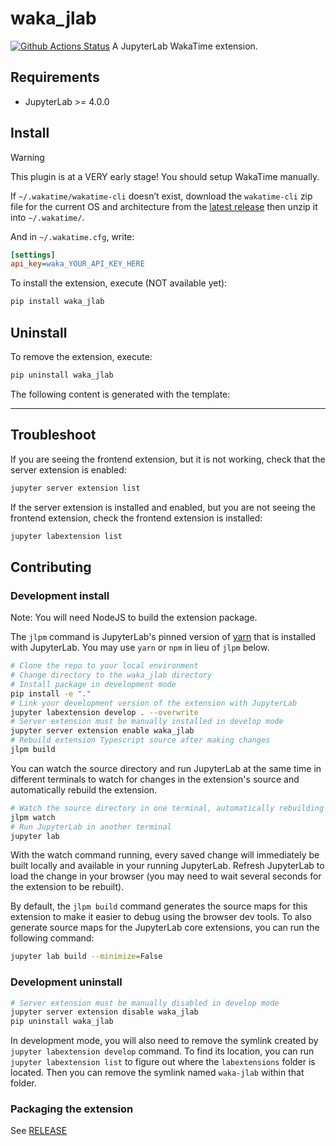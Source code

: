 # waka_jlab

[![Github Actions Status](https://github.com/AllanChain/waka-jlab/workflows/Build/badge.svg)](https://github.com/AllanChain/waka-jlab/actions/workflows/build.yml)
A JupyterLab WakaTime extension.

## Requirements

- JupyterLab >= 4.0.0

## Install

> [!Warning]
>
> This plugin is at a VERY early stage! You should setup WakaTime manually.

If `~/.wakatime/wakatime-cli` doesn’t exist, download the `wakatime-cli` zip file for the current OS and architecture from the [latest release](https://github.com/wakatime/wakatime-cli/releases) then unzip it into `~/.wakatime/`.

And in `~/.wakatime.cfg`, write:

```ini
[settings]
api_key=waka_YOUR_API_KEY_HERE
```

To install the extension, execute (NOT available yet):

```bash
pip install waka_jlab
```

## Uninstall

To remove the extension, execute:

```bash
pip uninstall waka_jlab
```

The following content is generated with the template:

---

## Troubleshoot

If you are seeing the frontend extension, but it is not working, check
that the server extension is enabled:

```bash
jupyter server extension list
```

If the server extension is installed and enabled, but you are not seeing
the frontend extension, check the frontend extension is installed:

```bash
jupyter labextension list
```

## Contributing

### Development install

Note: You will need NodeJS to build the extension package.

The `jlpm` command is JupyterLab's pinned version of
[yarn](https://yarnpkg.com/) that is installed with JupyterLab. You may use
`yarn` or `npm` in lieu of `jlpm` below.

```bash
# Clone the repo to your local environment
# Change directory to the waka_jlab directory
# Install package in development mode
pip install -e "."
# Link your development version of the extension with JupyterLab
jupyter labextension develop . --overwrite
# Server extension must be manually installed in develop mode
jupyter server extension enable waka_jlab
# Rebuild extension Typescript source after making changes
jlpm build
```

You can watch the source directory and run JupyterLab at the same time in different terminals to watch for changes in the extension's source and automatically rebuild the extension.

```bash
# Watch the source directory in one terminal, automatically rebuilding when needed
jlpm watch
# Run JupyterLab in another terminal
jupyter lab
```

With the watch command running, every saved change will immediately be built locally and available in your running JupyterLab. Refresh JupyterLab to load the change in your browser (you may need to wait several seconds for the extension to be rebuilt).

By default, the `jlpm build` command generates the source maps for this extension to make it easier to debug using the browser dev tools. To also generate source maps for the JupyterLab core extensions, you can run the following command:

```bash
jupyter lab build --minimize=False
```

### Development uninstall

```bash
# Server extension must be manually disabled in develop mode
jupyter server extension disable waka_jlab
pip uninstall waka_jlab
```

In development mode, you will also need to remove the symlink created by `jupyter labextension develop`
command. To find its location, you can run `jupyter labextension list` to figure out where the `labextensions`
folder is located. Then you can remove the symlink named `waka-jlab` within that folder.

### Packaging the extension

See [RELEASE](RELEASE.md)
